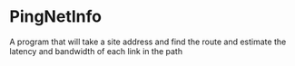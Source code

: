 # PingNetInfo
A program that will take a site address and find the route and estimate the latency and bandwidth of each link in the path
